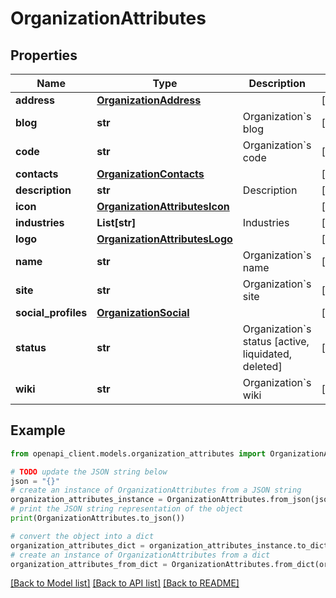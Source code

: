 # OrganizationAttributes


## Properties

Name | Type | Description | Notes
------------ | ------------- | ------------- | -------------
**address** | [**OrganizationAddress**](OrganizationAddress.md) |  | [optional] 
**blog** | **str** | Organization&#x60;s blog | [optional] 
**code** | **str** | Organization&#x60;s code | [optional] 
**contacts** | [**OrganizationContacts**](OrganizationContacts.md) |  | [optional] 
**description** | **str** | Description | [optional] 
**icon** | [**OrganizationAttributesIcon**](OrganizationAttributesIcon.md) |  | [optional] 
**industries** | **List[str]** | Industries | [optional] 
**logo** | [**OrganizationAttributesLogo**](OrganizationAttributesLogo.md) |  | [optional] 
**name** | **str** | Organization&#x60;s name | [optional] 
**site** | **str** | Organization&#x60;s site | [optional] 
**social_profiles** | [**OrganizationSocial**](OrganizationSocial.md) |  | [optional] 
**status** | **str** | Organization&#x60;s status [active, liquidated, deleted] | [optional] 
**wiki** | **str** | Organization&#x60;s wiki | [optional] 

## Example

```python
from openapi_client.models.organization_attributes import OrganizationAttributes

# TODO update the JSON string below
json = "{}"
# create an instance of OrganizationAttributes from a JSON string
organization_attributes_instance = OrganizationAttributes.from_json(json)
# print the JSON string representation of the object
print(OrganizationAttributes.to_json())

# convert the object into a dict
organization_attributes_dict = organization_attributes_instance.to_dict()
# create an instance of OrganizationAttributes from a dict
organization_attributes_from_dict = OrganizationAttributes.from_dict(organization_attributes_dict)
```
[[Back to Model list]](../README.md#documentation-for-models) [[Back to API list]](../README.md#documentation-for-api-endpoints) [[Back to README]](../README.md)


